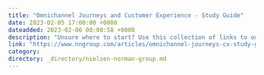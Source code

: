 ```yaml
---
title: "Omnichannel Journeys and Customer Experience - Study Guide"
date: 2023-02-05 17:00:00 +0000
dateadded: 2023-02-06 00:00:58 +0000
description: "Unsure where to start? Use this collection of links to our articles and videos to learn about what omnichannel customer journeys are, how to conduct research to evaluate them, and how to design journeys effectively."
link: "https://www.nngroup.com/articles/omnichannel-journeys-cx-study-guide/"
category:
directory: _directory/nielsen-norman-group.md
---
```

